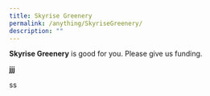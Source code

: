 ```yaml
---
title: Skyrise Greenery
permalink: /anything/SkyriseGreenery/
description: ""
---
```

**Skyrise Greenery** is good for you. Please give us funding.

**jjj**

ss

